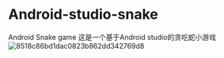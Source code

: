 # Android-studio-snake
Android Snake game
这是一个基于Android studio的贪吃蛇小游戏
![8518c86bd1dac0823b862dd342769d8](https://github.com/user-attachments/assets/a36a9f4a-79dc-49e0-80c4-75bbe9afe8ce)
